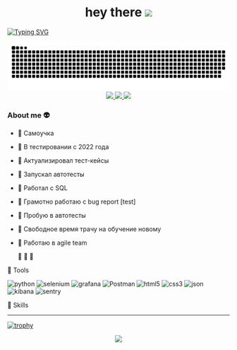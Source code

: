 <div id="header" align="center">
<h1>
  hey there
  <img src="https://media.giphy.com/media/v1.Y2lkPTc5MGI3NjExYnhubG0wcmttZG53eDZyOHZydzd5bHQ3ZHh0eHhiMm1kOGxoNW1laCZlcD12MV9pbnRlcm5hbF9naWZfYnlfaWQmY3Q9cw/l4FGIp6PDxcuJbvdC/giphy.gif" width="50px"/>
</h1>
</div>


[![Typing SVG](https://readme-typing-svg.demolab.com?font=Fira+Code&size=60&pause=4000&color=44F772&center=true&vCenter=true&random=false&width=1200&lines=I'm+Boris+and+I'm+an+QA+engineer)](https://git.io/typing-svg)

<picture>
  <source media="(prefers-color-scheme: dark)" srcset="https://raw.githubusercontent.com/platane/platane/output/github-contribution-grid-snake-dark.svg">
  <source media="(prefers-color-scheme: light)" srcset="https://raw.githubusercontent.com/platane/platane/output/github-contribution-grid-snake.svg">
  <img alt="github contribution grid snake animation" src="https://raw.githubusercontent.com/platane/platane/output/github-contribution-grid-snake.svg">
</picture>


<div id="badges"align="center">
  <a href="https://t.me/kapputan">
    <img src="https://img.shields.io/badge/Telegram-blue?logo=Telegram&logoColor=white&style=for-the-badge"/>
  </a>
  <a href="https://vk.com/manfuckyou">
    <img src="https://img.shields.io/badge/VK-blue?logo=VK&logoColor=white&style=for-the-badge"/>
  </a>
  <a href="your-twitter-URL">
    <img src="https://img.shields.io/badge/web-green?logo=web&logoColor=white&style=for-the-badge"/>
  </a>
</div>

### About me :alien:
- :green_heart: Самоучка
- :green_heart: В тестировании с 2022 года
- :green_heart: Актуализировал тест-кейсы
- :green_heart: Запускал автотесты
- :green_heart: Работал с SQL
- :green_heart: Грамотно работаю с bug report [test]
- :green_heart: Пробую в автотесты
- :green_heart: Свободное время трачу на обучение новому
- :green_heart: Работаю в agile team

  :speak_no_evil: :hear_no_evil: :see_no_evil:
  
:pushpin: Tools

![python](https://img.shields.io/badge/-python-000010?style=for-the-badge&logo=python) ![selenium](https://img.shields.io/badge/-selenium-000010?style=for-the-badge&logo=selenium) ![grafana](https://img.shields.io/badge/-grafana-000010?style=for-the-badge&logo=grafana) ![Postman](https://img.shields.io/badge/-Postman-000010?style=for-the-badge&logo=postman) ![html5](https://img.shields.io/badge/-html5-000010?style=for-the-badge&logo=html5) ![css3](https://img.shields.io/badge/-css3-000010?style=for-the-badge&logo=css3) ![json](https://img.shields.io/badge/-json-000010?style=for-the-badge&logo=json) ![kibana](https://img.shields.io/badge/-kibana-000010?style=for-the-badge&logo=kibana) ![sentry](https://img.shields.io/badge/-sentry-000010?style=for-the-badge&logo=sentry)


:pushpin: Skills


___________________________________________________________________________________________________________________________________________________________________________________________________________________________

[![trophy](https://github-profile-trophy.vercel.app/?username=kapuutan&theme=algolia)](https://github.com/kapputan/github-profile-trophy)



<div id="header" align="center">
  <img src="https://media.giphy.com/media/v1.Y2lkPTc5MGI3NjExdW84b2I4OXhib3BvaGNmdHN2cmVsM2FzMHBybWhjcTl4NndxMTByNSZlcD12MV9pbnRlcm5hbF9naWZfYnlfaWQmY3Q9cw/XkHwQ0L0CC9VcUqB8m/giphy.gif" width="500"/>
</div>
